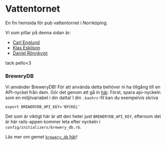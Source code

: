 Vattentornet
=====

En fin hemsida för pub vattentornet i Norrköping.

Vi som pillar på denna sidan är:
 * [Carl Englund](https://twitter.com/Englundi)
 * [Klas Eskilson](https://twitter.com/Eskilicious)
 * [Daniel Rönnkvist](https://twitter.com/trevligheten)

tack pello<3

### BreweryDB

Vi använder BreweryDB! För att använda detta behöver ni ha tillgång till en API-nyckel
från dem. Gör det genom att gå in [här](http://www.brewerydb.com/developers/apps).
Först, spara api-nyckeln som en miljövariabel i din datta! I din `.bashrc`-fil kan
du exempelvis skriva

```
export BREWERYDB_API_KEY='NYCKEL'
```

Det som är viktigt här är att den heter just `BREWERYDB_API_KEY`, eftersom det är här
rails-appen kommer leta efter nyckeln i `config/initializers/brewery_db.rb`.

Läs mer om gemet [`brewery_db` här](https://github.com/tylerhunt/brewery_db)!
